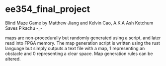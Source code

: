 # ee354_final_project

Blind Maze Game by Matthew Jiang and Kelvin Cao, A.K.A Ash Ketchum Saves Pikachu -_-

maps are non-procedurally but randomly generated using a script, and later read into FPGA memory. The map generation script is written using the rust language but simply outputs a text file with a map, 1 representing an obstacle and 0 representing a clear space. Map generation rules can be altered.
